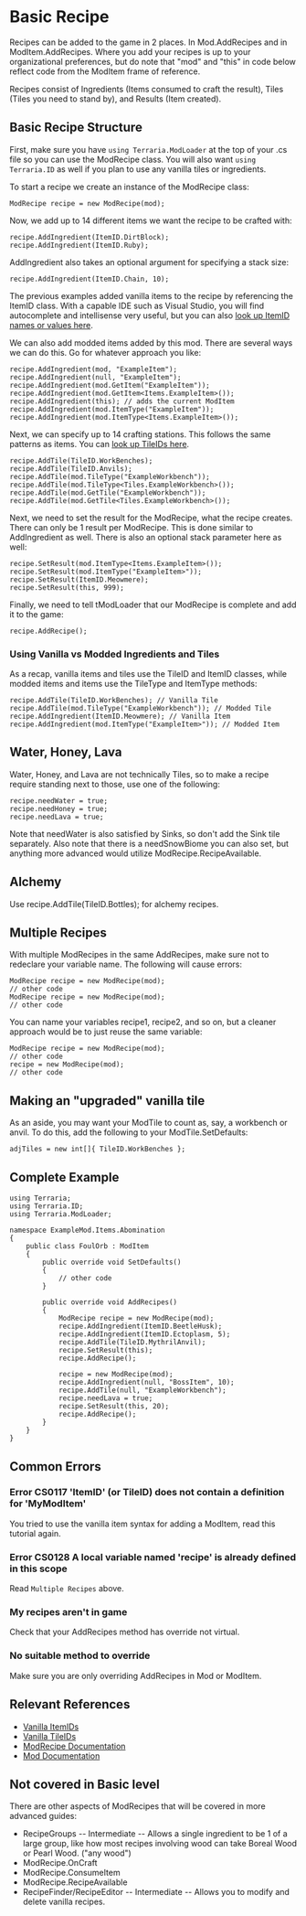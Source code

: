 # Basic Recipe
Recipes can be added to the game in 2 places. In Mod.AddRecipes and in ModItem.AddRecipes. Where you add your recipes is up to your organizational preferences, but do note that "mod" and "this" in code below reflect code from the ModItem frame of reference. 

Recipes consist of Ingredients (Items consumed to craft the result), Tiles (Tiles you need to stand by), and Results (Item created).
## Basic Recipe Structure
First, make sure you have `using Terraria.ModLoader` at the top of your .cs file so you can use the ModRecipe class. You will also want `using Terraria.ID` as well if you plan to use any vanilla tiles or ingredients.

To start a recipe we create an instance of the ModRecipe class:

    ModRecipe recipe = new ModRecipe(mod);
Now, we add up to 14 different items we want the recipe to be crafted with:

    recipe.AddIngredient(ItemID.DirtBlock);
    recipe.AddIngredient(ItemID.Ruby);
AddIngredient also takes an optional argument for specifying a stack size:

    recipe.AddIngredient(ItemID.Chain, 10);
The previous examples added vanilla items to the recipe by referencing the ItemID class. With a capable IDE such as Visual Studio, you will find autocomplete and intellisense very useful, but you can also [look up ItemID names or values here](https://github.com/bluemagic123/tModLoader/wiki/Vanilla-Item-IDs). 

We can also add modded items added by this mod. There are several ways we can do this. Go for whatever approach you like:

    recipe.AddIngredient(mod, "ExampleItem");
    recipe.AddIngredient(null, "ExampleItem");
    recipe.AddIngredient(mod.GetItem("ExampleItem"));
    recipe.AddIngredient(mod.GetItem<Items.ExampleItem>());
    recipe.AddIngredient(this); // adds the current ModItem
    recipe.AddIngredient(mod.ItemType("ExampleItem"));
    recipe.AddIngredient(mod.ItemType<Items.ExampleItem>());

Next, we can specify up to 14 crafting stations. This follows the same patterns as items. You can [look up TileIDs here](https://github.com/bluemagic123/tModLoader/wiki/Vanilla-Tile-IDs).

    recipe.AddTile(TileID.WorkBenches);
    recipe.AddTile(TileID.Anvils);
    recipe.AddTile(mod.TileType("ExampleWorkbench"));
    recipe.AddTile(mod.TileType<Tiles.ExampleWorkbench>());
    recipe.AddTile(mod.GetTile("ExampleWorkbench"));
    recipe.AddTile(mod.GetTile<Tiles.ExampleWorkbench>());
Next, we need to set the result for the ModRecipe, what the recipe creates. There can only be 1 result per ModRecipe. This is done similar to AddIngredient as well. There is also an optional stack parameter here as well:

    recipe.SetResult(mod.ItemType<Items.ExampleItem>());
    recipe.SetResult(mod.ItemType("ExampleItem>"));
    recipe.SetResult(ItemID.Meowmere);
    recipe.SetResult(this, 999);
Finally, we need to tell tModLoader that our ModRecipe is complete and add it to the game:

    recipe.AddRecipe();

### Using Vanilla vs Modded Ingredients and Tiles
As a recap, vanilla items and tiles use the TileID and ItemID classes, while modded items and items use the TileType and ItemType methods:

    recipe.AddTile(TileID.WorkBenches); // Vanilla Tile
    recipe.AddTile(mod.TileType("ExampleWorkbench")); // Modded Tile
    recipe.AddIngredient(ItemID.Meowmere); // Vanilla Item
    recipe.AddIngredient(mod.ItemType("ExampleItem>")); // Modded Item
## Water, Honey, Lava
Water, Honey, and Lava are not technically Tiles, so to make a recipe require standing next to those, use one of the following:

    recipe.needWater = true;
    recipe.needHoney = true;
    recipe.needLava = true;
Note that needWater is also satisfied by Sinks, so don't add the Sink tile separately. Also note that there is a needSnowBiome you can also set, but anything more advanced would utilize ModRecipe.RecipeAvailable.

## Alchemy
Use recipe.AddTile(TileID.Bottles); for alchemy recipes. 

## Multiple Recipes
With multiple ModRecipes in the same AddRecipes, make sure not to redeclare your variable name. The following will cause errors: 

    ModRecipe recipe = new ModRecipe(mod);
    // other code
    ModRecipe recipe = new ModRecipe(mod);
    // other code
You can name your variables recipe1, recipe2, and so on, but a cleaner approach would be to just reuse the same variable:

    ModRecipe recipe = new ModRecipe(mod);
    // other code
    recipe = new ModRecipe(mod);
    // other code


## Making an "upgraded" vanilla tile
As an aside, you may want your ModTile to count as, say, a workbench or anvil. To do this, add the following to your ModTile.SetDefaults:

    adjTiles = new int[]{ TileID.WorkBenches };

## Complete Example
    using Terraria;
    using Terraria.ID;
    using Terraria.ModLoader;
    
    namespace ExampleMod.Items.Abomination
    {
    	public class FoulOrb : ModItem
    	{
    		public override void SetDefaults()
    		{
    			// other code
    		}
    
    		public override void AddRecipes()
    		{
    			ModRecipe recipe = new ModRecipe(mod);
    			recipe.AddIngredient(ItemID.BeetleHusk);
    			recipe.AddIngredient(ItemID.Ectoplasm, 5);
    			recipe.AddTile(TileID.MythrilAnvil);
    			recipe.SetResult(this);
    			recipe.AddRecipe();
    
    			recipe = new ModRecipe(mod);
    			recipe.AddIngredient(null, "BossItem", 10);
    			recipe.AddTile(null, "ExampleWorkbench");
    			recipe.needLava = true;
    			recipe.SetResult(this, 20);
    			recipe.AddRecipe();
    		}
    	}
    }

## Common Errors
### Error CS0117 'ItemID' (or TileID) does not contain a definition for 'MyModItem'
You tried to use the vanilla item syntax for adding a ModItem, read this tutorial again.
### Error CS0128 A local variable named 'recipe' is already defined in this scope
Read `Multiple Recipes` above.
### My recipes aren't in game
Check that your AddRecipes method has override not virtual.
### No suitable method to override
Make sure you are only overriding AddRecipes in Mod or ModItem.

## Relevant References
* [Vanilla ItemIDs](https://github.com/bluemagic123/tModLoader/wiki/Vanilla-Item-IDs)
* [Vanilla TileIDs](https://github.com/bluemagic123/tModLoader/wiki/Vanilla-Tile-IDs)
* [ModRecipe Documentation](http://bluemagic123.github.io/tModLoader/html/class_terraria_1_1_mod_loader_1_1_mod_recipe.html)
* [Mod Documentation](http://bluemagic123.github.io/tModLoader/html/class_terraria_1_1_mod_loader_1_1_mod.html)

## Not covered in Basic level
There are other aspects of ModRecipes that will be covered in more advanced guides:
* RecipeGroups -- Intermediate -- Allows a single ingredient to be 1 of a large group, like how most recipes involving wood can take Boreal Wood or Pearl Wood. ("any wood")
* ModRecipe.OnCraft
* ModRecipe.ConsumeItem
* ModRecipe.RecipeAvailable
* RecipeFinder/RecipeEditor -- Intermediate -- Allows you to modify and delete vanilla recipes.